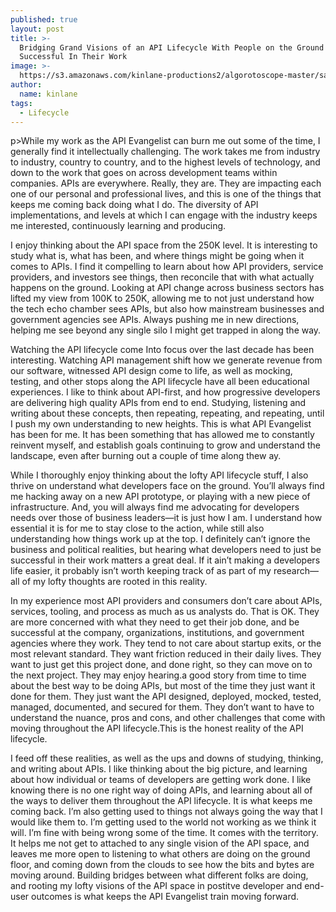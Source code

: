 ```yaml
---
published: true
layout: post
title: >-
  Bridging Grand Visions of an API Lifecycle With People on the Ground Being
  Successful In Their Work
image: >-
  https://s3.amazonaws.com/kinlane-productions2/algorotoscope-master/san-francisco-city-bridge-sf-city-bridge-copper-circuit.jpg
author:
  name: kinlane
tags:
  - Lifecycle
---
```

p>While my work as the API Evangelist can burn me out some of the time, I generally find it intellectually challenging. The work takes me from industry to industry, country to country, and to the highest levels of technology, and down to the work that goes on across development teams within companies. APIs are everywhere. Really, they are. They are impacting each one of our personal and professional lives, and this is one of the things that keeps me coming back doing what I do. The diversity of API implementations, and levels at which I can engage with the industry keeps me interested, continuously learning and producing.  
  
I enjoy thinking about the API space from the 250K level. It is interesting to study what is, what has been, and where things might be going when it comes to APIs. I find it compelling to learn about how API providers, service providers, and investors see things, then reconcile that with what actually happens on the ground. Looking at API change across business sectors has lifted my view from 100K to 250K, allowing me to not just understand how the tech echo chamber sees APIs, but also how mainstream businesses and government agencies see APIs. Always pushing me in new directions, helping me see beyond any single silo I might get trapped in along the way.  
  
Watching the API lifecycle come Into focus over the last decade has been interesting. Watching API management shift how we generate revenue from our software, witnessed API design come to life, as well as mocking, testing, and other stops along the API lifecycle have all been educational experiences. I like to think about API-first, and how progressive developers are delivering high quality APIs from end to end. Studying, listening and writing about these concepts, then repeating, repeating, and repeating, until I push my own understanding to new heights. This is what API Evangelist has been for me. It has been something that has allowed me to constantly reinvent myself, and establish goals continuing to grow and understand the landscape, even after burning out a couple of time along thew ay.  
  
While I thoroughly enjoy thinking about the lofty API lifecycle stuff, I also thrive on understand what developers face on the ground. You’ll always find me hacking away on a new API prototype, or playing with a new piece of infrastructure. And, you will always find me advocating for developers needs over those of business leaders—it is just how I am. I understand how essential it is for me to stay close to the action, while still also understanding how things work up at the top. I definitely can’t ignore the business and political realities, but hearing what developers need to just be successful in their work matters a great deal. If it ain’t making a developers life easier, it probably isn’t worth keeping track of as part of my research—all of my lofty thoughts are rooted in this reality.  
  
In my experience most API providers and consumers don’t care about APIs, services, tooling, and process as much as us analysts do. That is OK. They are more concerned with what they need to get their job done, and be successful at the company, organizations, institutions, and government agencies where they work. They tend to not care about startup exits, or the most relevant standard. They want friction reduced in their daily lives. They want to just get this project done, and done right, so they can move on to the next project. They may enjoy hearing.a good story from time to time about the best way to be doing APIs, but most of the time they just want it done for them. They just want the API designed, deployed, mocked, tested, managed, documented, and secured for them. They don’t want to have to understand the nuance, pros and cons, and other challenges that come with moving throughout the API lifecycle.This is the honest reality of the API lifecycle.  
  
I feed off these realities, as well as the ups and downs of studying, thinking, and writing about APIs. I like thinking about the big picture, and learning about how individual or teams of developers are getting work done. I like knowing there is no one right way of doing APIs, and learning about all of the ways to deliver them throughout the API lifecycle. It is what keeps me coming back. I’m also getting used to things not always going the way that I would like them to. I’m getting used to the world not working as we think it will. I’m fine with being wrong some of the time. It comes with the territory. It helps me not get to attached to any single vision of the API space, and leaves me more open to listening to what others are doing on the ground floor, and coming down from the clouds to see how the bits and bytes are moving around. Building bridges between what different folks are doing, and rooting my lofty visions of the API space in postitve developer and end-user outcomes is what keeps the API Evangelist train moving forward.